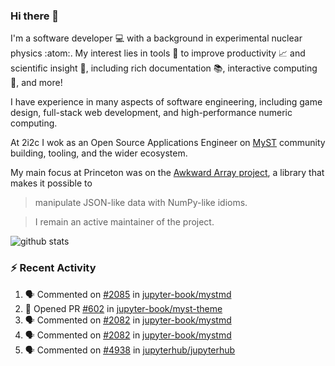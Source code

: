 ### Hi there 👋 

I'm a software developer 💻 with a background in experimental nuclear physics :atom:. My interest lies in tools :wrench: to improve productivity :chart_with_upwards_trend: and scientific insight :telescope:, including rich documentation 📚, interactive computing 🧮, and more! 

I have experience in many aspects of software engineering, including game design, full-stack web development, and high-performance numeric computing. 

At 2i2c I wok as an Open Source Applications Engineer on [MyST](https://github.com/jupyter-book/mystmd) community building, tooling, and the wider ecosystem. 

My main focus at Princeton was on the [Awkward Array project](awkward-array.org/), a library that makes it possible to 
> manipulate JSON-like data with NumPy-like idioms.

> I remain an active maintainer of the project. 

![github stats](https://github-readme-stats.vercel.app/api?username=agoose77&show_icons=true&hide_rank=true&hide_title=true&bg_color=30,e76445,904e95&text_color=efe3ec&icon_color=efe3ec)
<!--
**agoose77/agoose77** is a ✨ _special_ ✨ repository because its `README.md` (this file) appears on your GitHub profile.

Here are some ideas to get you started:

- 🔭 I’m currently working on ...
- 🌱 I’m currently learning ...
- 👯 I’m looking to collaborate on ...
- 🤔 I’m looking for help with ...
- 💬 Ask me about ...
- 📫 How to reach me: ...
- 😄 Pronouns: ...
- ⚡ Fun fact: ...
-->

### :zap: Recent Activity

<!--START_SECTION:activity-->
1. 🗣 Commented on [#2085](https://github.com/jupyter-book/mystmd/issues/2085#issuecomment-2943570879) in [jupyter-book/mystmd](https://github.com/jupyter-book/mystmd)
2. 💪 Opened PR [#602](https://github.com/jupyter-book/myst-theme/pull/602) in [jupyter-book/myst-theme](https://github.com/jupyter-book/myst-theme)
3. 🗣 Commented on [#2082](https://github.com/jupyter-book/mystmd/issues/2082#issuecomment-2940310907) in [jupyter-book/mystmd](https://github.com/jupyter-book/mystmd)
4. 🗣 Commented on [#2082](https://github.com/jupyter-book/mystmd/issues/2082#issuecomment-2940309576) in [jupyter-book/mystmd](https://github.com/jupyter-book/mystmd)
5. 🗣 Commented on [#4938](https://github.com/jupyterhub/jupyterhub/issues/4938#issuecomment-2939962878) in [jupyterhub/jupyterhub](https://github.com/jupyterhub/jupyterhub)
<!--END_SECTION:activity-->
